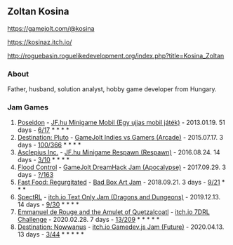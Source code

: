 ## Zoltan Kosina

https://gamejolt.com/@kosina

https://kosinaz.itch.io/

http://roguebasin.roguelikedevelopment.org/index.php?title=Kosina_Zoltan

### About

Father, husband, solution analyst, hobby game developer from Hungary.

### Jam Games

1. [Poseidon](https://github.com/kosinaz/poseidon) - [JF.hu Minigame Mobil (Egy ujjas mobil játék)](https://web.archive.org/web/20150512070912/http://jatekfejlesztes.hu/kiemelt.php?id=132474f26) - 2013.01.19. 51 days - [6/17](https://web.archive.org/web/20150416031318/http://jatekfejlesztes.hu/page.php?&id=382) * * * *
1. [Destination: Pluto](https://github.com/kosinaz/Destination-Pluto) - [GameJolt Indies vs Gamers (Arcade)](http://jams.gamejolt.io/indiesvsgamers) - 2015.07.17. 3 days - [100/366](http://jams.gamejolt.io/indiesvsgamers/games/dp/80517) * * * *
1. [Asclepius Inc.](https://github.com/kosinaz/Asclepius-Inc.) - [JF.hu Minigame Respawn (Respawn)](https://web.archive.org/web/20170223194436/http://jatekfejlesztes.hu/kiemelt.php?id=b59dd2010) - 2016.08.24. 14 days - [3/10](https://web.archive.org/web/20170223192218/http://jatekfejlesztes.hu/page.php?&id=389) * * * *
1. [Flood Control](https://github.com/kosinaz/Flood-Control) - [GameJolt DreamHack Jam (Apocalypse)](http://jams.gamejolt.io/dreamhackjam) - 2017.09.29. 3 days - [?/163](http://jams.gamejolt.io/dreamhackjam/games)
1. [Fast Food: Regurgitated](https://github.com/kosinaz/fast-food-regurgitated) - [Bad Box Art Jam](http://jams.gamejolt.io/badboxart2018) - 2018.09.21. 3 days - [9/21](http://jams.gamejolt.io/badboxart2018/games/ffr/369143) * * *
1. [SpectRL](https://github.com/kosinaz/spectrl) - [itch.io Text Only Jam (Dragons and Dungeons)](https://itch.io/jam/text-only-jam) - 2019.12.13. 14 days - [9/30](https://itch.io/jam/text-only-jam/rate/538428) * * * *
1. [Emmanuel de Rouge and the Amulet of Quetzalcoatl](https://github.com/kosinaz/eraq) - [itch.io 7DRL Challenge](https://itch.io/jam/7drl-challenge-2020) - 2020.02.28. 7 days - [13/209](http://roguetemple.com/7drl/2020/) * * * * *
1. [Destination: Nowwanus](https://github.com/kosinaz/destination-nowwanus) - [itch.io Gamedev.js Jam (Future)](https://itch.io/jam/gamedevjs-2020) - 2020.04.13. 13 days - [3/44](https://itch.io/jam/gamedevjs-2020/rate/617658) * * * * *
